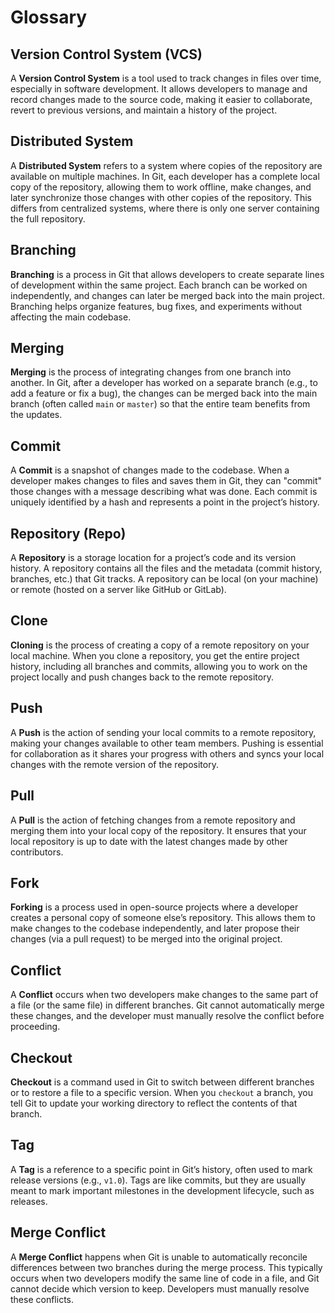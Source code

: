 # Glossary

## Version Control System (VCS)

   A **Version Control System** is a tool used to track changes in files over time, especially in software development. It allows developers to manage and record changes made to the source code, making it easier to collaborate, revert to previous versions, and maintain a history of the project.

## Distributed System

   A **Distributed System** refers to a system where copies of the repository are available on multiple machines. In Git, each developer has a complete local copy of the repository, allowing them to work offline, make changes, and later synchronize those changes with other copies of the repository. This differs from centralized systems, where there is only one server containing the full repository.

## Branching

   **Branching** is a process in Git that allows developers to create separate lines of development within the same project. Each branch can be worked on independently, and changes can later be merged back into the main project. Branching helps organize features, bug fixes, and experiments without affecting the main codebase.

## Merging

   **Merging** is the process of integrating changes from one branch into another. In Git, after a developer has worked on a separate branch (e.g., to add a feature or fix a bug), the changes can be merged back into the main branch (often called `main` or `master`) so that the entire team benefits from the updates.

## Commit

   A **Commit** is a snapshot of changes made to the codebase. When a developer makes changes to files and saves them in Git, they can "commit" those changes with a message describing what was done. Each commit is uniquely identified by a hash and represents a point in the project’s history.

## Repository (Repo)

   A **Repository** is a storage location for a project’s code and its version history. A repository contains all the files and the metadata (commit history, branches, etc.) that Git tracks. A repository can be local (on your machine) or remote (hosted on a server like GitHub or GitLab).

## Clone

   **Cloning** is the process of creating a copy of a remote repository on your local machine. When you clone a repository, you get the entire project history, including all branches and commits, allowing you to work on the project locally and push changes back to the remote repository.

## Push

   A **Push** is the action of sending your local commits to a remote repository, making your changes available to other team members. Pushing is essential for collaboration as it shares your progress with others and syncs your local changes with the remote version of the repository.

## Pull

   A **Pull** is the action of fetching changes from a remote repository and merging them into your local copy of the repository. It ensures that your local repository is up to date with the latest changes made by other contributors.

## ****Fork****

   **Forking** is a process used in open-source projects where a developer creates a personal copy of someone else’s repository. This allows them to make changes to the codebase independently, and later propose their changes (via a pull request) to be merged into the original project.

## ****Conflict****

   A **Conflict** occurs when two developers make changes to the same part of a file (or the same file) in different branches. Git cannot automatically merge these changes, and the developer must manually resolve the conflict before proceeding.

## ****Checkout****

   **Checkout** is a command used in Git to switch between different branches or to restore a file to a specific version. When you `checkout` a branch, you tell Git to update your working directory to reflect the contents of that branch.

## ****Tag****

   A **Tag** is a reference to a specific point in Git’s history, often used to mark release versions (e.g., `v1.0`). Tags are like commits, but they are usually meant to mark important milestones in the development lifecycle, such as releases.

## ****Merge Conflict****

   A **Merge Conflict** happens when Git is unable to automatically reconcile differences between two branches during the merge process. This typically occurs when two developers modify the same line of code in a file, and Git cannot decide which version to keep. Developers must manually resolve these conflicts.
